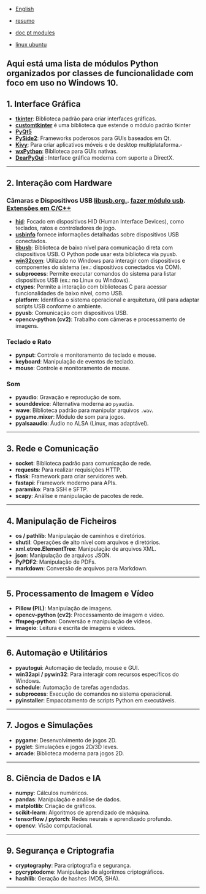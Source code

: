  - [English](https://github.com/0joseDark/modules/blob/main/doc-en/English-README.md)
 - [resumo](https://github.com/0joseDark/modules/blob/main/resumo.md)  
 - [doc pt modules](https://github.com/0joseDark/modules/tree/main/doc-pt)

 - [linux ubuntu](https://github.com/0joseDark/modules/blob/main/doc-pt/linux-README.md)

Aqui está uma lista de **módulos Python organizados por classes de funcionalidade** com foco em uso no **Windows 10**.
---

## **1. Interface Gráfica**
- [**tkinter**](https://github.com/0joseDark/modules/blob/main/doc-pt/tkinter%2Cmd): Biblioteca padrão para criar interfaces gráficas.
- [**customtkinter**](https://github.com/0joseDark/modules/blob/main/doc-pt/customtkinter.md) é uma biblioteca que estende o módulo padrão tkinter
- [**PyQt5**](https://github.com/0joseDark/modules/blob/main/doc-pt/PyQt5.md)
- [**PySide2**](https://github.com/0joseDark/modules/blob/main/doc-pt/): Frameworks poderosos para GUIs baseados em Qt.
- [**Kivy**](https://github.com/0joseDark/modules/blob/main/doc-pt/Kivy.md): Para criar aplicativos móveis e de desktop multiplataforma.- 
- [**wxPython**](https://github.com/0joseDark/modules/blob/main/doc-pt/wxPython.md): Biblioteca para GUIs nativas.
- [**DearPyGui**](https://github.com/0joseDark/modules/blob/main/doc-pt/DearPyGui.md) : Interface gráfica moderna com suporte a DirectX.
---

## **2. Interação com Hardware**
### **Câmaras e Dispositivos USB** [libusb.org.](https://libusb.info/). [fazer módulo usb](https://github.com/0joseDark/modules/blob/main/make-module-USB.md). [Extensões em C/C++](https://github.com/0joseDark/my-python-book/blob/main/doc-pt/Extensoes-C.md) 
- [**hid**](https://github.com/0joseDark/modules/blob/main/doc-pt/hid.md): Focado em dispositivos HID (Human Interface Devices), como teclados, ratos e controladores de jogo.
- [**usbinfo**](https://github.com/0joseDark/modules/blob/main/doc-pt/usbinfo.md) fornece informações detalhadas sobre dispositivos USB conectados.
- [**libusb**](https://github.com/0joseDark/modules/blob/main/doc-pt/libusb.md): Biblioteca de baixo nível para comunicação direta com dispositivos USB. O Python pode usar esta biblioteca via pyusb.
- [**win32com**](https://github.com/0joseDark/modules/blob/main/doc-pt/win32com.md): Utilizado no Windows para interagir com dispositivos e componentes do sistema (ex.: dispositivos conectados via COM).
- **subprocess**: Permite executar comandos do sistema para listar dispositivos USB (ex.: no Linux ou Windows).
- **ctypes**: Permite a interação com bibliotecas C para acessar funcionalidades de baixo nível, como USB.
- **platform**: Identifica o sistema operacional e arquitetura, útil para adaptar scripts USB conforme o ambiente.
- **pyusb**: Comunicação com dispositivos USB.
- **opencv-python (cv2)**: Trabalho com câmeras e processamento de imagens.
  
### **Teclado e Rato**
- **pynput**: Controle e monitoramento de teclado e mouse.
- **keyboard**: Manipulação de eventos de teclado.
- **mouse**: Controle e monitoramento de mouse.

### **Som**
- **pyaudio**: Gravação e reprodução de som.
- **sounddevice**: Alternativa moderna ao `pyaudio`.
- **wave**: Biblioteca padrão para manipular arquivos `.wav`.
- **pygame.mixer**: Módulo de som para jogos.
- **pyalsaaudio**: Áudio no ALSA (Linux, mas adaptável).

---

## **3. Rede e Comunicação**
- **socket**: Biblioteca padrão para comunicação de rede.
- **requests**: Para realizar requisições HTTP.
- **flask**: Framework para criar servidores web.
- **fastapi**: Framework moderno para APIs.
- **paramiko**: Para SSH e SFTP.
- **scapy**: Análise e manipulação de pacotes de rede.

---

## **4. Manipulação de Ficheiros**
- **os / pathlib**: Manipulação de caminhos e diretórios.
- **shutil**: Operações de alto nível com arquivos e diretórios.
- **xml.etree.ElementTree**: Manipulação de arquivos XML.
- **json**: Manipulação de arquivos JSON.
- **PyPDF2**: Manipulação de PDFs.
- **markdown**: Conversão de arquivos para Markdown.

---

## **5. Processamento de Imagem e Vídeo**
- **Pillow (PIL)**: Manipulação de imagens.
- **opencv-python (cv2)**: Processamento de imagem e vídeo.
- **ffmpeg-python**: Conversão e manipulação de vídeos.
- **imageio**: Leitura e escrita de imagens e vídeos.

---

## **6. Automação e Utilitários**
- **pyautogui**: Automação de teclado, mouse e GUI.
- **win32api / pywin32**: Para interagir com recursos específicos do Windows.
- **schedule**: Automação de tarefas agendadas.
- **subprocess**: Execução de comandos no sistema operacional.
- **pyinstaller**: Empacotamento de scripts Python em executáveis.

---

## **7. Jogos e Simulações**
- **pygame**: Desenvolvimento de jogos 2D.
- **pyglet**: Simulações e jogos 2D/3D leves.
- **arcade**: Biblioteca moderna para jogos 2D.

---

## **8. Ciência de Dados e IA**
- **numpy**: Cálculos numéricos.
- **pandas**: Manipulação e análise de dados.
- **matplotlib**: Criação de gráficos.
- **scikit-learn**: Algoritmos de aprendizado de máquina.
- **tensorflow / pytorch**: Redes neurais e aprendizado profundo.
- **opencv**: Visão computacional.

---

## **9. Segurança e Criptografia**
- **cryptography**: Para criptografia e segurança.
- **pycryptodome**: Manipulação de algoritmos criptográficos.
- **hashlib**: Geração de hashes (MD5, SHA).

---
